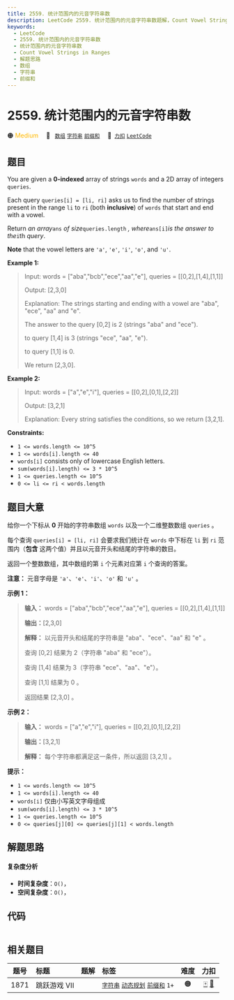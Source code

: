 ```yaml
---
title: 2559. 统计范围内的元音字符串数
description: LeetCode 2559. 统计范围内的元音字符串数题解，Count Vowel Strings in Ranges，包含解题思路、复杂度分析以及完整的 JavaScript 代码实现。
keywords:
  - LeetCode
  - 2559. 统计范围内的元音字符串数
  - 统计范围内的元音字符串数
  - Count Vowel Strings in Ranges
  - 解题思路
  - 数组
  - 字符串
  - 前缀和
---
```


# 2559. 统计范围内的元音字符串数

🟠 <font color=#ffb800>Medium</font>&emsp; 🔖&ensp; [`数组`](/tag/array.md) [`字符串`](/tag/string.md) [`前缀和`](/tag/prefix-sum.md)&emsp; 🔗&ensp;[`力扣`](https://leetcode.cn/problems/count-vowel-strings-in-ranges) [`LeetCode`](https://leetcode.com/problems/count-vowel-strings-in-ranges)

## 题目

You are given a **0-indexed** array of strings `words` and a 2D array of
integers `queries`.

Each query `queries[i] = [li, ri]` asks us to find the number of strings
present in the range `li` to `ri` (both **inclusive**) of `words` that start
and end with a vowel.

Return _an array_`ans` _of size_`queries.length` _, where_`ans[i]`_is the
answer to the_`i`th _query_.

**Note** that the vowel letters are `'a'`, `'e'`, `'i'`, `'o'`, and `'u'`.



**Example 1:**

> Input: words = ["aba","bcb","ece","aa","e"], queries = [[0,2],[1,4],[1,1]]
> 
> Output: [2,3,0]
> 
> Explanation: The strings starting and ending with a vowel are "aba", "ece", "aa" and "e".
> 
> The answer to the query [0,2] is 2 (strings "aba" and "ece").
> 
> to query [1,4] is 3 (strings "ece", "aa", "e").
> 
> to query [1,1] is 0.
> 
> We return [2,3,0].

**Example 2:**

> Input: words = ["a","e","i"], queries = [[0,2],[0,1],[2,2]]
> 
> Output: [3,2,1]
> 
> Explanation: Every string satisfies the conditions, so we return [3,2,1].



**Constraints:**

  * `1 <= words.length <= 10^5`
  * `1 <= words[i].length <= 40`
  * `words[i]` consists only of lowercase English letters.
  * `sum(words[i].length) <= 3 * 10^5`
  * `1 <= queries.length <= 10^5`
  * `0 <= li <= ri < words.length`


## 题目大意

给你一个下标从 **0** 开始的字符串数组 `words` 以及一个二维整数数组 `queries` 。

每个查询 `queries[i] = [li, ri]` 会要求我们统计在 `words` 中下标在 `li` 到 `ri` 范围内（**包含**
这两个值）并且以元音开头和结尾的字符串的数目。

返回一个整数数组，其中数组的第 `i` 个元素对应第 `i` 个查询的答案。

**注意：** 元音字母是 `'a'`、`'e'`、`'i'`、`'o'` 和 `'u'` 。



**示例 1：**

> 
> 
> 
> 
> 
> **输入：** words = ["aba","bcb","ece","aa","e"], queries = [[0,2],[1,4],[1,1]]
> 
> **输出：**[2,3,0]
> 
> **解释：** 以元音开头和结尾的字符串是 "aba"、"ece"、"aa" 和 "e" 。
> 
> 查询 [0,2] 结果为 2（字符串 "aba" 和 "ece"）。
> 
> 查询 [1,4] 结果为 3（字符串 "ece"、"aa"、"e"）。
> 
> 查询 [1,1] 结果为 0 。
> 
> 返回结果 [2,3,0] 。
> 
> 

**示例 2：**

> 
> 
> 
> 
> 
> **输入：** words = ["a","e","i"], queries = [[0,2],[0,1],[2,2]]
> 
> **输出：**[3,2,1]
> 
> **解释：** 每个字符串都满足这一条件，所以返回 [3,2,1] 。



**提示：**

  * `1 <= words.length <= 10^5`
  * `1 <= words[i].length <= 40`
  * `words[i]` 仅由小写英文字母组成
  * `sum(words[i].length) <= 3 * 10^5`
  * `1 <= queries.length <= 10^5`
  * `0 <= queries[j][0] <= queries[j][1] < words.length`


## 解题思路

#### 复杂度分析

- **时间复杂度**：`O()`，
- **空间复杂度**：`O()`，

## 代码

```javascript

```

## 相关题目

<!-- prettier-ignore -->
| 题号 | 标题 | 题解 | 标签 | 难度 | 力扣 |
| :------: | :------ | :------: | :------ | :------: | :------: |
| 1871 | 跳跃游戏 VII |  |  [`字符串`](/tag/string.md) [`动态规划`](/tag/dynamic-programming.md) [`前缀和`](/tag/prefix-sum.md) `1+` | 🟠 | [🀄️](https://leetcode.cn/problems/jump-game-vii) [🔗](https://leetcode.com/problems/jump-game-vii) |